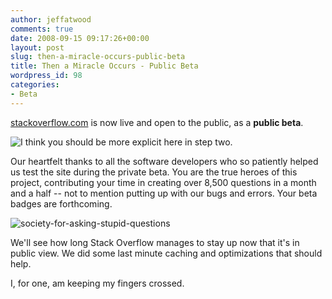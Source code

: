 ```yaml
---
author: jeffatwood
comments: true
date: 2008-09-15 09:17:26+00:00
layout: post
slug: then-a-miracle-occurs-public-beta
title: Then a Miracle Occurs - Public Beta
wordpress_id: 98
categories:
- Beta
---
```



[stackoverflow.com](http://stackoverflow.com) is now live and open to the public, as a **public beta**.



![I think you should be more explicit here in step two.](http://blog.stackoverflow.com/wp-content/uploads/then-a-miracle-occurs-cartoon.png)






Our heartfelt thanks to all the software developers who so patiently helped us test the site during the private beta. You are the true heroes of this project, contributing your time in creating over 8,500 questions in a month and a half -- not to mention putting up with our bugs and errors. Your beta badges are forthcoming.



![society-for-asking-stupid-questions](http://blog.stackoverflow.com/wp-content/uploads/stupid.jpg)



We'll see how long Stack Overflow manages to stay up now that it's in public view. We did some last minute caching and optimizations that should help.



I, for one, am keeping my fingers crossed.

